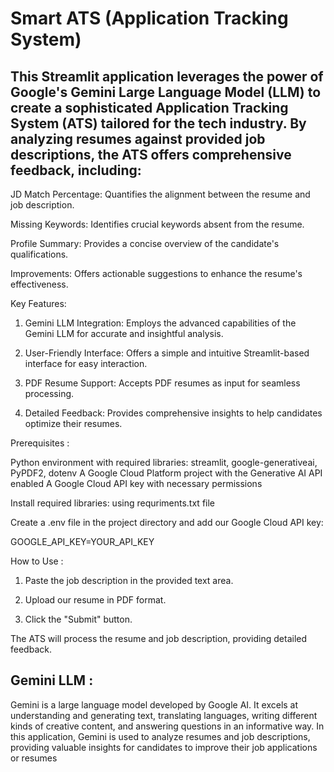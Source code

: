 # Smart ATS (Application Tracking System)

## This Streamlit application leverages the power of Google's Gemini Large Language Model (LLM) to create a sophisticated Application Tracking System (ATS) tailored for the tech industry. By analyzing resumes against provided job descriptions, the ATS offers comprehensive feedback, including:

JD Match Percentage: Quantifies the alignment between the resume and job description.

Missing Keywords: Identifies crucial keywords absent from the resume.

Profile Summary: Provides a concise overview of the candidate's qualifications.

Improvements: Offers actionable suggestions to enhance the resume's effectiveness.

Key Features:

1) Gemini LLM Integration: Employs the advanced capabilities of the Gemini LLM for accurate and insightful analysis.
 
2) User-Friendly Interface: Offers a simple and intuitive Streamlit-based interface for easy interaction.

3) PDF Resume Support: Accepts PDF resumes as input for seamless processing.

4) Detailed Feedback: Provides comprehensive insights to help candidates optimize their resumes.

Prerequisites :

Python environment with required libraries: streamlit, google-generativeai, PyPDF2, dotenv
A Google Cloud Platform project with the Generative AI API enabled
A Google Cloud API key with necessary permissions

Install required libraries: using requriments.txt file

Create a .env file in the project directory and add our Google Cloud API key:

GOOGLE_API_KEY=YOUR_API_KEY

How to Use :

1) Paste the job description in the provided text area.

2) Upload our resume in PDF format.

3) Click the "Submit" button.

The ATS will process the resume and job description, providing detailed feedback.

## Gemini LLM :

Gemini is a large language model developed by Google AI. It excels at understanding and generating text, translating languages, writing different kinds of creative
content, and answering questions in an informative way. In this application, Gemini is used to analyze resumes and job descriptions, providing valuable insights 
for candidates to improve their job applications or resumes
